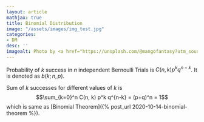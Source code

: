 ```yaml
---
layout: article
mathjax: true
title: Binomial Distribution
image: "/assets/images/img_test.jpg"
categories:
- DM
desc: '' 
imagealt: Photo by <a href="https://unsplash.com/@mangofantasy?utm_source=unsplash&utm_medium=referral&utm_content=creditCopyText">Tim Johnson</a> on <a href="https://unsplash.com/s/photos/logic?utm_source=unsplash&utm_medium=referral&utm_content=creditCopyText">Unsplash</a>
---
```


Probability of $k$ success in $n$ independent Bernoulli Trials is $C(n, k) p^k q^{n-k}$. It is denoted as $b(k; n, p)$.

Sum of $k$ successes for different values of $k$ is $$\sum_{k=0}^n C(n, k) p^k q^{n-k} = (p+q)^n = 1$$ which is same as [Binomial Theorem]({% post_url 2020-10-14-binomial-theorem %}).